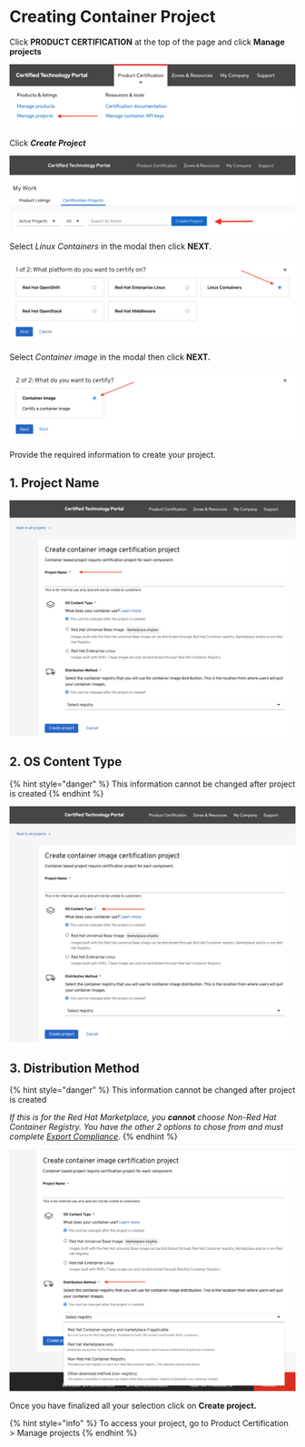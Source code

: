 # Creating Container Project

Click **PRODUCT CERTIFICATION** at the top of the page and click **Manage projects**

![](../../.gitbook/assets/screen-shot-2021-04-26-at-3.24.58-pm.png)

Click _**Create Project**_ 

![](../../.gitbook/assets/screen-shot-2021-04-26-at-3.31.41-pm.png)

Select _Linux Containers_ in the modal then click **NEXT**.

![](../../.gitbook/assets/screen-shot-2021-07-07-at-10.54.33-am.png)

Select _Container image_ in the modal then click **NEXT.**‌

![](../../.gitbook/assets/screen-shot-2021-07-07-at-10.55.24-am.png)

Provide the required information to create your project.

## 1. Project Name

![](../../.gitbook/assets/screen-shot-2021-06-30-at-2.51.58-pm-copy.png)

## 2. OS Content Type

{% hint style="danger" %}
This information cannot be changed after project is created
{% endhint %}

![](../../.gitbook/assets/screen-shot-2021-06-30-at-2.51.58-pm-copy-2.png)

## 3. Distribution Method

{% hint style="danger" %}
This information cannot be changed after project is created

_If this is for the Red Hat Marketplace, you **cannot** choose Non-Red Hat Container Registry. You have the other 2 options to chose from and must complete_ [_Export Compliance_](https://redhat-connect.gitbook.io/red-hat-partner-connect-general-guide/initial-onboarding/export-compliance)_._ 
{% endhint %}

![](../../.gitbook/assets/screen-shot-2021-06-30-at-2.59.15-pm.png)

Once you have finalized all your selection click on **Create project.**

{% hint style="info" %}
To access your project, go to Product Certification &gt; Manage projects 
{% endhint %}



